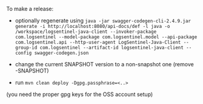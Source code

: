 To make a release:

- optionally regenerate using `java -jar swagger-codegen-cli-2.4.9.jar generate -i http://localhost:8080/api-docs/def -l java -o /workspace/logsentinel-java-client --invoker-package com.logsentinel --model-package com.logsentinel.model --api-package com.logsentinel.api --http-user-agent LogSentinel-Java-Client --group-id com.logsentinel --artifact-id logsentinel-java-client --config swagger-codegen.json`

- change the current SNAPSHOT version to a non-snapshot one (remove -SNAPSHOT)
- run `mvn clean deploy -Dgpg.passphrase=<..>`

(you need the proper gpg keys for the OSS account setup) 